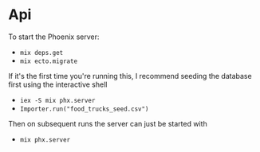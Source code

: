 # Api

To start the Phoenix server:

  * `mix deps.get`
  * `mix ecto.migrate`

If it's the first time you're running this, I recommend seeding the database first using the interactive shell

  * `iex -S mix phx.server`
  * `Importer.run("food_trucks_seed.csv")`

Then on subsequent runs the server can just be started with 

  * `mix phx.server`